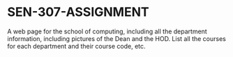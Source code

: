 # SEN-307-ASSIGNMENT
A web page for the school of computing, including all the department information, including pictures of the Dean and the HOD. List all the courses for each department and their course code, etc.
